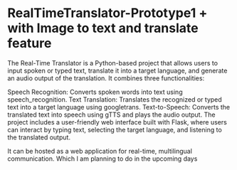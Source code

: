 # RealTimeTranslator-Prototype1 + with Image to text and translate feature

The Real-Time Translator is a Python-based project that allows users to input spoken or typed text, translate it into a target language, and generate an audio output of the translation.
It combines three functionalities:

Speech Recognition: Converts spoken words into text using speech_recognition.
Text Translation: Translates the recognized or typed text into a target language using googletrans.
Text-to-Speech: Converts the translated text into speech using gTTS and plays the audio output.
The project includes a user-friendly web interface built with Flask, where users can interact by typing text, selecting the target language, and listening to the translated output.

It can be hosted as a web application for real-time, multilingual communication.
Which I am planning to do in the upcoming days

